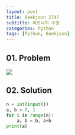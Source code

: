 ```yaml
---
layout: post
title: Baekjoon 2747
subtitle: 피보나치 수열
categories: Python
tags: [Python, Baekjoon]
---
```


## 01. Problem

<img src="https://github.com/WoojinJeonkr/WoojinJeonkr.github.io/blob/main/assets/images/post_image/baekjoon/baekjoon_2747.png?raw=true">

## 02. Solution

```Python
n = int(input())
a, b = 0, 1
for i in range(n):
    a, b = b, a+b
print(a)
```
